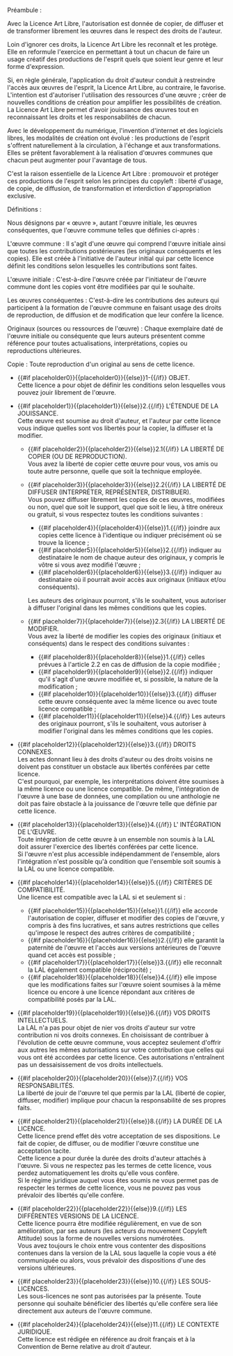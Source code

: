  Préambule :

 Avec la Licence Art Libre, l'autorisation est donnée de copier, de diffuser et de transformer librement les œuvres dans le respect des droits de l'auteur.

 Loin d'ignorer ces droits, la Licence Art Libre les reconnaît et les protège. Elle en reformule l'exercice en permettant à tout un chacun de faire un usage créatif des productions de l'esprit quels que soient leur genre et leur forme d'expression.

 Si, en règle générale, l'application du droit d'auteur conduit à restreindre l'accès aux œuvres de l'esprit, la Licence Art Libre, au contraire, le favorise. L'intention est d'autoriser l'utilisation des ressources d'une œuvre ; créer de nouvelles conditions de création pour amplifier les possibilités de création. La Licence Art Libre permet d'avoir jouissance des œuvres tout en reconnaissant les droits et les responsabilités de chacun.

 Avec le développement du numérique, l'invention d'internet et des logiciels libres, les modalités de création ont évolué : les productions de l'esprit s'offrent naturellement à la circulation, à l'échange et aux transformations. Elles se prêtent favorablement à la réalisation d'œuvres communes que chacun peut augmenter pour l'avantage de tous.

 C'est la raison essentielle de la Licence Art Libre : promouvoir et protéger ces productions de l'esprit selon les principes du copyleft : liberté d'usage, de copie, de diffusion, de transformation et interdiction d'appropriation exclusive.

 Définitions :

 Nous désignons par « œuvre », autant l'œuvre initiale, les œuvres conséquentes, que l'œuvre commune telles que définies ci-après :

 L'œuvre commune : Il s'agit d'une œuvre qui comprend l'œuvre initiale ainsi que toutes les contributions postérieures (les originaux conséquents et les copies). Elle est créée à l'initiative de l'auteur initial qui par cette licence définit les conditions selon lesquelles les contributions sont faites.

 L'œuvre initiale : C'est-à-dire l'œuvre créée par l'initiateur de l'œuvre commune dont les copies vont être modifiées par qui le souhaite.

 Les œuvres conséquentes : C'est-à-dire les contributions des auteurs qui participent à la formation de l'œuvre commune en faisant usage des droits de reproduction, de diffusion et de modification que leur confère la licence.

 Originaux (sources ou ressources de l'œuvre) : Chaque exemplaire daté de l'œuvre initiale ou conséquente que leurs auteurs présentent comme référence pour toutes actualisations, interprétations, copies ou reproductions ultérieures.

 Copie : Toute reproduction d'un original au sens de cette licence.

* {{#if placeholder0}}{{placeholder0}}{{else}}1-{{/if}} OBJET.  
   Cette licence a pour objet de définir les conditions selon lesquelles vous pouvez jouir librement de l'œuvre.
* {{#if placeholder1}}{{placeholder1}}{{else}}2.{{/if}} L'ÉTENDUE DE LA JOUISSANCE.  
   Cette œuvre est soumise au droit d'auteur, et l'auteur par cette licence vous indique quelles sont vos libertés pour la copier, la diffuser et la modifier.
  * {{#if placeholder2}}{{placeholder2}}{{else}}2.1{{/if}} LA LIBERTÉ DE COPIER (OU DE REPRODUCTION).  
     Vous avez la liberté de copier cette œuvre pour vous, vos amis ou toute autre personne, quelle que soit la technique employée.
  * {{#if placeholder3}}{{placeholder3}}{{else}}2.2{{/if}} LA LIBERTÉ DE DIFFUSER (INTERPRÉTER, REPRÉSENTER, DISTRIBUER).  
     Vous pouvez diffuser librement les copies de ces œuvres, modifiées ou non, quel que soit le support, quel que soit le lieu, à titre onéreux ou gratuit, si vous respectez toutes les conditions suivantes :
    * {{#if placeholder4}}{{placeholder4}}{{else}}1.{{/if}} joindre aux copies cette licence à l'identique ou indiquer précisément où se trouve la licence ;
    * {{#if placeholder5}}{{placeholder5}}{{else}}2.{{/if}} indiquer au destinataire le nom de chaque auteur des originaux, y compris le vôtre si vous avez modifié l'œuvre ;
    * {{#if placeholder6}}{{placeholder6}}{{else}}3.{{/if}} indiquer au destinataire où il pourrait avoir accès aux originaux (initiaux et/ou conséquents).

     Les auteurs des originaux pourront, s'ils le souhaitent, vous autoriser à diffuser l'original dans les mêmes conditions que les copies.
  * {{#if placeholder7}}{{placeholder7}}{{else}}2.3{{/if}} LA LIBERTÉ DE MODIFIER.  
     Vous avez la liberté de modifier les copies des originaux (initiaux et conséquents) dans le respect des conditions suivantes :
    * {{#if placeholder8}}{{placeholder8}}{{else}}1.{{/if}} celles prévues à l'article 2.2 en cas de diffusion de la copie modifiée ;
    * {{#if placeholder9}}{{placeholder9}}{{else}}2.{{/if}} indiquer qu'il s'agit d'une œuvre modifiée et, si possible, la nature de la modification ;
    * {{#if placeholder10}}{{placeholder10}}{{else}}3.{{/if}} diffuser cette œuvre conséquente avec la même licence ou avec toute licence compatible ;
    * {{#if placeholder11}}{{placeholder11}}{{else}}4.{{/if}} Les auteurs des originaux pourront, s'ils le souhaitent, vous autoriser à modifier l'original dans les mêmes conditions que les copies.

* {{#if placeholder12}}{{placeholder12}}{{else}}3.{{/if}} DROITS CONNEXES.  
   Les actes donnant lieu à des droits d'auteur ou des droits voisins ne doivent pas constituer un obstacle aux libertés conférées par cette licence.  
   C'est pourquoi, par exemple, les interprétations doivent être soumises à la même licence ou une licence compatible. De même, l'intégration de l'œuvre à une base de données, une compilation ou une anthologie ne doit pas faire obstacle à la jouissance de l'œuvre telle que définie par cette licence.
* {{#if placeholder13}}{{placeholder13}}{{else}}4.{{/if}} L' INTÉGRATION DE L'ŒUVRE.  
   Toute intégration de cette œuvre à un ensemble non soumis à la LAL doit assurer l'exercice des libertés conférées par cette licence.  
   Si l'œuvre n'est plus accessible indépendamment de l'ensemble, alors l'intégration n'est possible qu'à condition que l'ensemble soit soumis à la LAL ou une licence compatible.
* {{#if placeholder14}}{{placeholder14}}{{else}}5.{{/if}} CRITÈRES DE COMPATIBILITÉ.  
   Une licence est compatible avec la LAL si et seulement si :
  * {{#if placeholder15}}{{placeholder15}}{{else}}1.{{/if}} elle accorde l'autorisation de copier, diffuser et modifier des copies de l'œuvre, y compris à des fins lucratives, et sans autres restrictions que celles qu'impose le respect des autres critères de compatibilité ;
  * {{#if placeholder16}}{{placeholder16}}{{else}}2.{{/if}} elle garantit la paternité de l'œuvre et l'accès aux versions antérieures de l'œuvre quand cet accès est possible ;
  * {{#if placeholder17}}{{placeholder17}}{{else}}3.{{/if}} elle reconnaît la LAL également compatible (réciprocité) ;
  * {{#if placeholder18}}{{placeholder18}}{{else}}4.{{/if}} elle impose que les modifications faites sur l'œuvre soient soumises à la même licence ou encore à une licence répondant aux critères de compatibilité posés par la LAL.

* {{#if placeholder19}}{{placeholder19}}{{else}}6.{{/if}} VOS DROITS INTELLECTUELS.  
   La LAL n'a pas pour objet de nier vos droits d'auteur sur votre contribution ni vos droits connexes. En choisissant de contribuer à l'évolution de cette œuvre commune, vous acceptez seulement d'offrir aux autres les mêmes autorisations sur votre contribution que celles qui vous ont été accordées par cette licence. Ces autorisations n'entraînent pas un dessaisissement de vos droits intellectuels.
* {{#if placeholder20}}{{placeholder20}}{{else}}7.{{/if}} VOS RESPONSABILITÉS.  
   La liberté de jouir de l'œuvre tel que permis par la LAL (liberté de copier, diffuser, modifier) implique pour chacun la responsabilité de ses propres faits.
* {{#if placeholder21}}{{placeholder21}}{{else}}8.{{/if}} LA DURÉE DE LA LICENCE.  
   Cette licence prend effet dès votre acceptation de ses dispositions. Le fait de copier, de diffuser, ou de modifier l'œuvre constitue une acceptation tacite.  
   Cette licence a pour durée la durée des droits d'auteur attachés à l'œuvre. Si vous ne respectez pas les termes de cette licence, vous perdez automatiquement les droits qu'elle vous confère.  
   Si le régime juridique auquel vous êtes soumis ne vous permet pas de respecter les termes de cette licence, vous ne pouvez pas vous prévaloir des libertés qu'elle confère.
* {{#if placeholder22}}{{placeholder22}}{{else}}9.{{/if}} LES DIFFÉRENTES VERSIONS DE LA LICENCE.  
   Cette licence pourra être modifiée régulièrement, en vue de son amélioration, par ses auteurs (les acteurs du mouvement Copyleft Attitude) sous la forme de nouvelles versions numérotées.  
   Vous avez toujours le choix entre vous contenter des dispositions contenues dans la version de la LAL sous laquelle la copie vous a été communiquée ou alors, vous prévaloir des dispositions d'une des versions ultérieures.
* {{#if placeholder23}}{{placeholder23}}{{else}}10.{{/if}} LES SOUS-LICENCES.  
   Les sous-licences ne sont pas autorisées par la présente. Toute personne qui souhaite bénéficier des libertés qu'elle confère sera liée directement aux auteurs de l'œuvre commune.
* {{#if placeholder24}}{{placeholder24}}{{else}}11.{{/if}} LE CONTEXTE JURIDIQUE.  
   Cette licence est rédigée en référence au droit français et à la Convention de Berne relative au droit d'auteur.